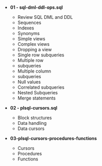 * **01 - sql-dml-ddl-ops.sql**
    * Review SQL DML and DDL
    * Sequences
    * Indexes
    * Synonyms
    * Simple views
    * Complex views
    * Dropping a view
    * Single row subqueries
    * Multiple row
    * subqueries
    * Multiple column
    * subqueries
    * Null values
    * Correlated subqueries
    * Nested Subqueries
    * Merge statements
* **02 - plsql-cursors.sql**
    * Block structures
    * Data handling
    * Data cursors

* **03-plsql-cursors-procedures-functions**
    * Cursors
    * Procedures
    * Functions
